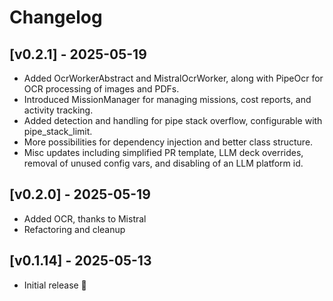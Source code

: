 # Changelog

## [v0.2.1] - 2025-05-19

- Added OcrWorkerAbstract and MistralOcrWorker, along with PipeOcr for OCR processing of images and PDFs.
- Introduced MissionManager for managing missions, cost reports, and activity tracking.
- Added detection and handling for pipe stack overflow, configurable with pipe_stack_limit.
- More possibilities for dependency injection and better class structure.
- Misc updates including simplified PR template, LLM deck overrides, removal of unused config vars, and disabling of an LLM platform id.

## [v0.2.0] - 2025-05-19

- Added OCR, thanks to Mistral
- Refactoring and cleanup

## [v0.1.14] - 2025-05-13

- Initial release 🎉
